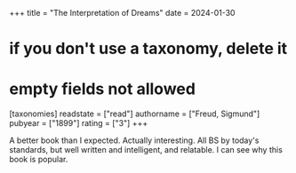 +++
title = "The Interpretation of Dreams"
date = 2024-01-30
# if you don't use a taxonomy, delete it
# empty fields not allowed
[taxonomies]
  readstate = ["read"]
  authorname = ["Freud, Sigmund"]
  pubyear = ["1899"]
  rating = ["3"]
+++

A better book than I expected. Actually interesting. All BS by today's standards, but well written and intelligent, and relatable. I can see why this book is popular.